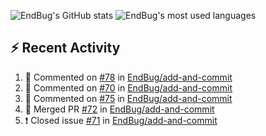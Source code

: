 ![EndBug's GitHub stats](https://github-readme-stats.vercel.app/api?username=endbug&show_icons=true)
![EndBug's most used languages](https://github-readme-stats.vercel.app/api/top-langs/?username=endbug&layout=compact)

## ⚡ Recent Activity

<!--START_SECTION:activity-->
1. 💬 Commented on [#78](https://github.com//EndBug/add-and-commit/issues/78) in [EndBug/add-and-commit](https://github.com//EndBug/add-and-commit)
2. 💬 Commented on [#70](https://github.com//EndBug/add-and-commit/issues/70) in [EndBug/add-and-commit](https://github.com//EndBug/add-and-commit)
3. 💬 Commented on [#75](https://github.com//EndBug/add-and-commit/issues/75) in [EndBug/add-and-commit](https://github.com//EndBug/add-and-commit)
4. 🎉 Merged PR [#72](https://github.com//EndBug/add-and-commit/pull/72) in [EndBug/add-and-commit](https://github.com//EndBug/add-and-commit)
5. ❗️ Closed issue [#71](https://github.com//EndBug/add-and-commit/issues/71) in [EndBug/add-and-commit](https://github.com//EndBug/add-and-commit)
<!--END_SECTION:activity-->
